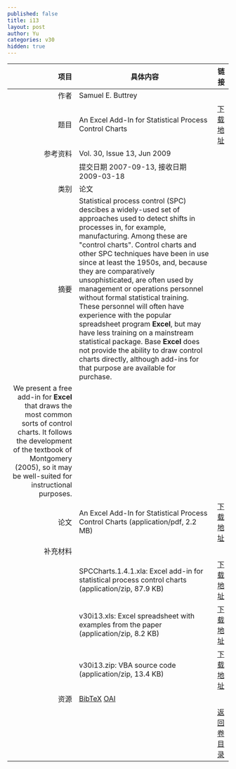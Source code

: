 ```yaml
---
published: false
title: i13
layout: post
author: Yu
categories: v30
hidden: true
---
```


| 项目 | 具体内容 | 链接 |
|---:|---|---|
| 作者 | Samuel E. Buttrey| |
| 题目 |An Excel Add-In for Statistical Process Control Charts | [下载地址](http://www.jstatsoft.org/v30/i13/paper) |
| 参考资料 |Vol. 30, Issue 13, Jun 2009 | |
| | 提交日期 2007-09-13, 接收日期 2009-03-18| | 
| 类别 | 论文| |
| 摘要 | Statistical process control (SPC) descibes a widely-used set of approaches used to detect shifts in processes in, for example, manufacturing.  Among these are "control charts".  Control charts and other SPC techniques have been in use since at least the 1950s, and, because they are comparatively unsophisticated, are often used by management or operations personnel without formal statistical training. These personnel will often have experience with the popular spreadsheet program <b>Excel</b>, but may have less training on a mainstream statistical package. Base <b>Excel</b> does not provide the ability to draw control charts directly, although add-ins for that purpose are available for purchase.| |
 We present a free add-in for <b>Excel</b> that draws the most common sorts of control charts. It follows the development of the textbook of Montgomery (2005), so it may be well-suited for instructional purposes.| |
| 论文 | An Excel Add-In for Statistical Process Control Charts  (application/pdf, 2.2 MB)| [下载地址](http://www.jstatsoft.org/v30/i13/paper) |
| 补充材料 | | |
| |SPCCharts.1.4.1.xla: Excel add-in for statistical process control charts  (application/zip, 87.9 KB)|  [下载地址](http://www.jstatsoft.org/v30/i13/supp/1) |
| |v30i13.xls: Excel spreadsheet with examples from the paper  (application/zip, 8.2 KB)|  [下载地址](http://www.jstatsoft.org/v30/i13/supp/2) |
| |v30i13.zip: VBA source code  (application/zip, 13.4 KB)|  [下载地址](http://www.jstatsoft.org/v30/i13/supp/3) |
| 资源 | [BibTeX](http://www.jstatsoft.org/v30/i13/bibtex) [OAI](http://www.jstatsoft.org/oai?verb=GetRecord&identifier=oai.jstatsoft/v30/i13&prefix=oai_dc)| |
| |  | [返回卷目录]({{site.baseurl}}/volume/v30.html) |